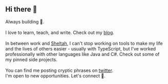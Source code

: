 ## Hi there 👋

<!--
**HM-23-HM/HM-23-HM** is a ✨ _special_ ✨ repository because its `README.md` (this file) appears on your GitHub profile.

Here are some ideas to get you started:

- 🔭 I’m currently working on ...
- 🌱 I’m currently learning ...
- 👯 I’m looking to collaborate on ...
- 🤔 I’m looking for help with ...
- 💬 Ask me about ...
- 📫 How to reach me: ...
- 😄 Pronouns: ...
- ⚡ Fun fact: ...
-->

Always building 🚀.\
\
I love to learn, teach, and write. Check out my [blog](https://dev.to/hmcodes).\
\
In between work and [Sheltah](https://www.sheltah.com), I can't stop working on tools to make my life and the lives of others easier - usually with TypeScript, but I've worked professionally with other languages like Java and C#. Check out some of my pinned side projects.\
\
You can find me posting cryptic phrases on [twitter](https://x.com/hmcodes).\
I'm open to new opportunities. Let's connect 🙂.
